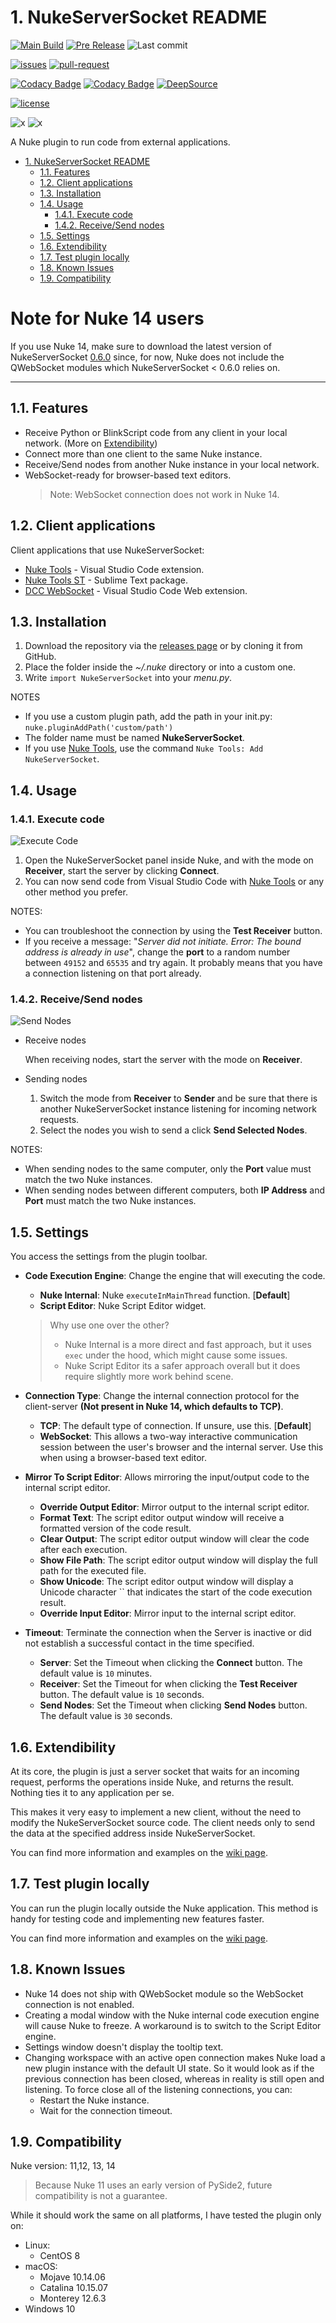 # 1. NukeServerSocket README

[![Main Build](https://img.shields.io/github/v/release/sisoe24/NukeServerSocket?label=stable)](https://github.com/sisoe24/NukeServerSocket/releases)
[![Pre Release](https://img.shields.io/github/v/release/sisoe24/NukeServerSocket?label=pre-release&include_prereleases)](https://github.com/sisoe24/NukeServerSocket/releases)
![Last commit](https://img.shields.io/github/last-commit/sisoe24/NukeServerSocket)

[![issues](https://img.shields.io/github/issues/sisoe24/NukeServerSocket)](https://github.com/sisoe24/NukeServerSocket/issues)
[![pull-request](https://img.shields.io/github/issues-pr/sisoe24/NukeServerSocket)](https://github.com/sisoe24/NukeServerSocket/pulls)

[![Codacy Badge](https://app.codacy.com/project/badge/Grade/5b59bd7f80c646a8b2b16ad4b8cba599)](https://www.codacy.com/gh/sisoe24/NukeServerSocket/dashboard?utm_source=github.com&amp;utm_medium=referral&amp;utm_content=sisoe24/NukeServerSocket&amp;utm_campaign=Badge_Grade)
[![Codacy Badge](https://app.codacy.com/project/badge/Coverage/5b59bd7f80c646a8b2b16ad4b8cba599)](https://www.codacy.com/gh/sisoe24/NukeServerSocket/dashboard?utm_source=github.com&utm_medium=referral&utm_content=sisoe24/NukeServerSocket&utm_campaign=Badge_Coverage)
[![DeepSource](https://deepsource.io/gh/sisoe24/NukeServerSocket.svg/?label=active+issues&show_trend=true&token=D3BtO5z54YqAh2Fn2pTf9JKB)](https://deepsource.io/gh/sisoe24/NukeServerSocket/?ref=repository-badge)

[![license](https://img.shields.io/github/license/sisoe24/NukeServerSocket)](https://github.com/sisoe24/NukeServerSocket/blob/main/LICENSE)

![x](https://img.shields.io/badge/Python-2.7.18_|_3.7.7-success)
![x](https://img.shields.io/badge/Nuke-11_|_12_|_13_|_14-yellow)

A Nuke plugin to run code from external applications.

- [1. NukeServerSocket README](#1-nukeserversocket-readme)
  - [1.1. Features](#11-features)
  - [1.2. Client applications](#12-client-applications)
  - [1.3. Installation](#13-installation)
  - [1.4. Usage](#14-usage)
    - [1.4.1. Execute code](#141-execute-code)
    - [1.4.2. Receive/Send nodes](#142-receivesend-nodes)
  - [1.5. Settings](#15-settings)
  - [1.6. Extendibility](#16-extendibility)
  - [1.7. Test plugin locally](#17-test-plugin-locally)
  - [1.8. Known Issues](#18-known-issues)
  - [1.9. Compatibility](#19-compatibility)
  
# Note for Nuke 14 users

If you use Nuke 14, make sure to download the latest version of NukeServerSocket [0.6.0](https://github.com/sisoe24/NukeServerSocket/releases/tag/v0.6.0) since, for now, Nuke does not include the QWebSocket modules which NukeServerSocket  < 0.6.0 relies on.

---

## 1.1. Features

- Receive Python or BlinkScript code from any client in your local network. (More on [Extendibility](#16-extendibility))
- Connect more than one client to the same Nuke instance.
- Receive/Send nodes from another Nuke instance in your local network.
- WebSocket-ready for browser-based text editors.
  > Note: WebSocket connection does not work in Nuke 14.

## 1.2. Client applications

Client applications that use NukeServerSocket:

- [Nuke Tools](https://marketplace.visualstudio.com/items?itemName=virgilsisoe.nuke-tools) - Visual Studio Code extension.
- [Nuke Tools ST](https://packagecontrol.io/packages/NukeToolsST) - Sublime Text package.
- [DCC WebSocket](https://marketplace.visualstudio.com/items?itemName=virgilsisoe.dcc-websocket) - Visual Studio Code Web extension.

## 1.3. Installation

1. Download the repository via the [releases page](https://github.com/sisoe24/NukeServerSocket/releases) or by cloning it from GitHub.
2. Place the folder inside the _~/.nuke_ directory or into a custom one.
3. Write `import NukeServerSocket` into your _menu.py_.

NOTES

- If you use a custom plugin path, add the path in your init.py: `nuke.pluginAddPath('custom/path')`
- The folder name must be named **NukeServerSocket**.
- If you use [Nuke Tools](https://marketplace.visualstudio.com/items?itemName=virgilsisoe.nuke-tools), use the command `Nuke Tools: Add NukeServerSocket`.

## 1.4. Usage

### 1.4.1. Execute code

![Execute Code](images/execute_code.gif)

1. Open the NukeServerSocket panel inside Nuke, and with the mode on **Receiver**, start the server by clicking **Connect**.
2. You can now send code from Visual Studio Code with [Nuke Tools](https://marketplace.visualstudio.com/items?itemName=virgilsisoe.nuke-tools) or any other method you prefer.

NOTES:

- You can troubleshoot the connection by using the **Test Receiver** button.
- If you receive a message: "_Server did not initiate. Error: The bound address is already in use_", change the **port** to a random number between `49152` and `65535` and try again. It probably means that you have a connection listening on that port already.

### 1.4.2. Receive/Send nodes

![Send Nodes](images/send_nodes.gif)

- Receive nodes

   When receiving nodes, start the server with the mode on **Receiver**.

- Sending nodes

  1. Switch the mode from **Receiver** to **Sender** and be sure that there is another NukeServerSocket instance listening for incoming network requests.
  2. Select the nodes you wish to send a click **Send Selected Nodes**.

NOTES:

- When sending nodes to the same computer, only the **Port** value must match the two Nuke instances.
- When sending nodes between different computers, both **IP Address** and **Port** must match the two Nuke instances.

## 1.5. Settings

You access the settings from the plugin toolbar.

- **Code Execution Engine**: Change the engine that will executing the code.
  - **Nuke Internal**: Nuke `executeInMainThread` function. [**Default**]
  - **Script Editor**: Nuke Script Editor widget.

  > Why use one over the other?
  >
  > - Nuke Internal is a more direct and fast approach, but it uses `exec` under the hood, which might cause some issues.
  > - Nuke Script Editor its a safer approach overall but it does require slightly more work behind scene.

- **Connection Type**: Change the internal connection protocol for the client-server **(Not present in Nuke 14, which defaults to TCP)**.
  - **TCP**: The default type of connection. If unsure, use this. [**Default**]
  - **WebSocket**: This allows a two-way interactive communication session between the user's browser and the internal server. Use this when using a browser-based text editor.

- **Mirror To Script Editor**: Allows mirroring the input/output code to the internal script editor.
  - **Override Output Editor**: Mirror output to the internal script editor.
  - **Format Text**: The script editor output window will receive a formatted version of the code result.
  - **Clear Output**:  The script editor output window will clear the code after each execution.
  - **Show File Path**: The script editor output window will display the full path for the executed file.
  - **Show Unicode**: The script editor output window will display a Unicode character `` that indicates the start of the code execution result.
  - **Override Input Editor**: Mirror input to the internal script editor.

- **Timeout**: Terminate the connection when the Server is inactive or did not establish a successful contact in the time specified.
  - **Server**: Set the Timeout when clicking the **Connect** button. The default value is `10` minutes.
  - **Receiver**: Set the Timeout for when clicking the **Test Receiver** button. The default value is `10` seconds.
  - **Send Nodes**: Set the Timeout when clicking **Send Nodes** button. The default value is `30` seconds.

## 1.6. Extendibility

At its core, the plugin is just a server socket that waits for an incoming request,
performs the operations inside Nuke, and returns the result. Nothing ties it to any application per se.

This makes it very easy to implement a new client, without the need to modify the NukeServerSocket source code. The client needs only to send the data at the specified address inside NukeServerSocket.

You can find more information and examples on the [wiki page](https://github.com/sisoe24/NukeServerSocket/wiki/Create-custom-client).

## 1.7. Test plugin locally

You can run the plugin locally outside the Nuke application. This method is handy for testing code and implementing new features faster.

You can find more information and examples on the [wiki page](https://github.com/sisoe24/NukeServerSocket/wiki/Test-Plugin-locally).

## 1.8. Known Issues

- Nuke 14 does not ship with QWebSocket module so the WebSocket connection is not enabled.
- Creating a modal window with the Nuke internal code execution engine will cause Nuke to freeze. A workaround is to switch to the Script Editor engine.
- Settings window doesn't display the tooltip text.
- Changing workspace with an active open connection makes Nuke load a new plugin instance with the default UI state. So it would look as if the previous connection has been closed, whereas in reality is still open and listening. To force close all of the listening connections, you can:
  - Restart the Nuke instance.
  - Wait for the connection timeout.

## 1.9. Compatibility

Nuke version: 11,12, 13, 14

> Because Nuke 11 uses an early version of PySide2, future compatibility is not a guarantee.

While it should work the same on all platforms, I have tested the plugin only on:

- Linux:
  - CentOS 8
- macOS:
  - Mojave 10.14.06
  - Catalina 10.15.07
  - Monterey 12.6.3
- Windows 10

